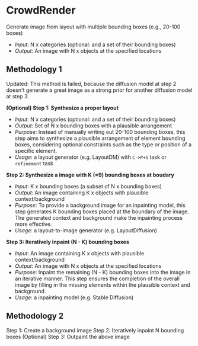 # CrowdRender
Generate image from layout with multiple bounding boxes (e.g., 20-100 boxes)
- *Input*: N x categories (optional: and a set of their bounding boxes)
- *Output*: An image with N x objects at the specified locations

## Methodology 1
Updated: This method is failed, because the diffusion model at step 2 doesn't generate a great image as a strong prior for another diffusion model at step 3.

**(Optional) Step 1: Synthesize a proper layout**
- *Input*: N x categories (optional: and a set of their bounding boxes)
- *Output*: Set of N x bounding boxes with a plausible arrangement
- *Purpose*: Instead of manually writing out 20-100 bounding boxes, this step aims to synthesize a plausible arrangement of element bounding boxes, considering optional constraints such as the type or position of a specific element.
- *Usage*: a layout generator (e.g. LayoutDM) with `C->P+S` task or `refinement` task
  
**Step 2: Synthesize a image with K (=9) bounding boxes at boudary**
  - *Input*: K x bounding boxes (a subset of N x bounding boxes)
  - *Output*: An image containing K x objects with plausible context/background
  - *Purpose*: To provide a background image for an inpainting model, this step generates K bounding boxes placed at the boundary of the image. The generated context and background make the inpainting process more effective.
  - *Usage*: a layout-to-image generator (e.g. LayoutDiffusion)
  
**Step 3: Iteratively inpaint (N - K) bounding boxes**
  - *Input*: An image containing K x objects with plausible context/background
  - *Output*: An image with N x objects at the specified locations
  - *Purpose*: Inpaint the remaining (N - K) bounding boxes into the image in an iterative manner. This step ensures the completion of the overall image by filling in the missing elements within the plausible context and background.
  - *Usage*: a inpainting model (e.g. Stable Diffusion)

## Methodology 2
Step 1: Create a background image
Step 2: Iteratively inpaint N bounding boxes
(Optional) Step 3: Outpaint the above image